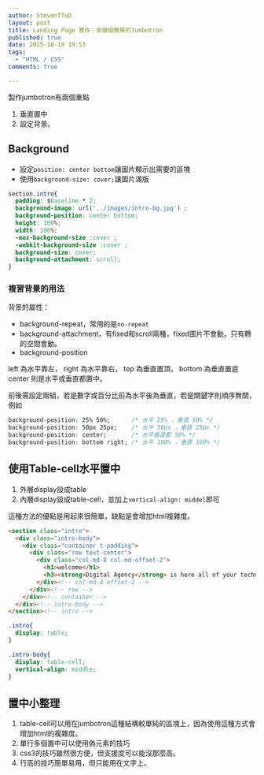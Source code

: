 ```yaml
---
author: StevenTTuD
layout: post
title: Landing Page 實作：來做個簡單的Jumbotron
published: true
date: 2015-10-19 19:53
tags:
  - "HTML / CSS"
comments: true

---
```


製作jumbotron有兩個重點

1. 垂直置中
2. 設定背景。

## Background

- 設定`position: center bottom`讓圖片顯示出需要的區塊
- 使用`background-size: cover;`讓圖片滿版

```css
section.intro{
  padding: $baseline * 2;
  background-image: url('../images/intro-bg.jpg') ;
  background-position: center bottom;
  height: 100%;
  width: 100%;
  -moz-background-size :cover ;
  -webkit-background-size :cover ;
  background-size: cover;
  background-attachment: scroll;
}
```

### 複習背景的用法

背景的屬性：
- background-repeat，常用的是`no-repeat`
- background-attachment，有fixed和scroll兩種，fixed圖片不會動，只有轉的空間會動。
- background-position

left 為水平靠左， right 為水平靠右， top 為垂直置頂， bottom 為垂直置底center 則是水平或垂直都置中。

前後需設定兩組，若是數字或百分比前為水平後為垂直，若是關鍵字則順序無關，例如
```css
background-position: 25% 50%;      /* 水平 25% ，垂直 50% */
background-position: 50px 25px;    /* 水平 50px ，垂直 25px */
background-position: center;       /* 水平垂直都 50% */
background-position: bottom right; /* 水平 100% ，垂直 100% */
```


## 使用Table-cell水平置中

1. 外層display設成table
1. 內層display設成table-cell，並加上`vertical-align: middel`即可

這種方法的優點是用起來很簡單，缺點是會增加html複雜度。

```html
<section class="intro">
  <div class="intro-body">
    <div class="container t-padding">
      <div class="row text-center">
        <div class="col-md-8 col-md-offset-2">
          <h1>welcome</h1>
          <h3><strong>Digital Agency</strong> is here all of your technology, advertising, SEO and marketing needs.</h3>
        </div><!-- col-md-8 offset-2 -->
      </div><!-- row -->
    </div><!-- container -->
  </div><!-- intro-body -->
</section><!-- intro -->
```

```css
.intro{
  display: table;
}

.intro-body{
  display: table-cell;
  vertical-align: middle;
}
```

## 置中小整理

1. table-cell可以用在jumbotron這種結構較單純的區塊上，因為使用這種方式會增加html的複雜度。
1. 單行多個置中可以使用偽元素的技巧
1. css3的技巧雖然很方便，但支援度可以能沒那麼高。
1. 行高的技巧簡單易用，但只能用在文字上。
